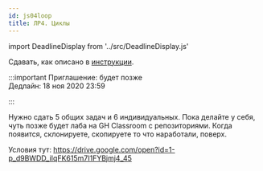 ```yaml
---
id: js04loop
title: ЛР4. Циклы
---
```


import DeadlineDisplay from '../src/DeadlineDisplay.js'

Сдавать, как описано в [инструкции](labs.md).

:::important
Приглашение: будет позже <br/>
Дедлайн: 18 ноя 2020 23:59

<DeadlineDisplay />
:::

Нужно сдать 5 общих задач и 6 индивидуальных. Пока делайте у себя, чуть позже будет лаба на GH Classroom c репозиториями. Когда появится, склонируете, скопируете то что наработали, поверх.

Условия тут: https://drive.google.com/open?id=1-p_d9BWDD_iIqFK615m7I1FYBjmj4_45

